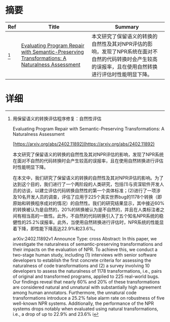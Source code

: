 # 摘要

| Ref | Title | Summary |
| --- | --- | --- |
| [^1] | [Evaluating Program Repair with Semantic-Preserving Transformations: A Naturalness Assessment](https://arxiv.org/abs/2402.11892) | 本文研究了保留语义的转换的自然性及其对NPR评估的影响，发现了NPR系统在面对不自然的代码转换时会产生较高的误报率，且在使用自然转换进行评估时性能明显下降。 |

# 详细

[^1]: 用保留语义的转换评估程序修复：自然性评估

    Evaluating Program Repair with Semantic-Preserving Transformations: A Naturalness Assessment

    [https://arxiv.org/abs/2402.11892](https://arxiv.org/abs/2402.11892)

    本文研究了保留语义的转换的自然性及其对NPR评估的影响，发现了NPR系统在面对不自然的代码转换时会产生较高的误报率，且在使用自然转换进行评估时性能明显下降。

    

    在本文中，我们研究了保留语义的转换的自然性及其对NPR评估的影响。为了达到这个目的，我们进行了一个两阶段的人类研究，包括(1)与资深软件开发人员的访谈，以建立评估代码转换自然性的第一个具体标准；(2)进行了一项涉及10名开发人员的调查，评估了应用于225个真实世界bug的1178个转换（即原始和转换程序成对的情况）的自然性。我们的研究结果显示，其中接近60%的转换被认为是自然的，20%的转换被认为是不自然的，并且在人类标注者之间有相当高的一致性。此外，不自然的代码转换引入了五个知名NPR系统的稳健性的25.2%误报率。此外，当使用自然转换进行评估时，NPR系统的性能显着下降，即性能下降高达22.9%和23.6%。

    arXiv:2402.11892v1 Announce Type: cross  Abstract: In this paper, we investigate the naturalness of semantic-preserving transformations and their impacts on the evaluation of NPR. To achieve this, we conduct a two-stage human study, including (1) interviews with senior software developers to establish the first concrete criteria for assessing the naturalness of code transformations and (2) a survey involving 10 developers to assess the naturalness of 1178 transformations, i.e., pairs of original and transformed programs, applied to 225 real-world bugs. Our findings reveal that nearly 60% and 20% of these transformations are considered natural and unnatural with substantially high agreement among human annotators. Furthermore, the unnatural code transformations introduce a 25.2% false alarm rate on robustness of five well-known NPR systems. Additionally, the performance of the NPR systems drops notably when evaluated using natural transformations, i.e., a drop of up to 22.9% and 23.6% i
    

